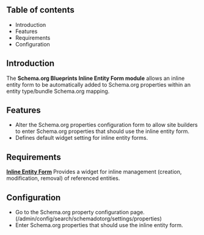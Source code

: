 Table of contents
-----------------

* Introduction
* Features
* Requirements
* Configuration


Introduction
------------

The **Schema.org Blueprints Inline Entity Form module** allows an inline entity 
form to be automatically added to Schema.org properties within an 
entity type/bundle Schema.org mapping.


Features
--------

- Alter the Schema.org properties configuration form to allow site builders
  to enter Schema.org properties that should use the inline entity form.
- Defines default widget setting for inline entity forms.


Requirements
------------

**[Inline Entity Form](https://www.drupal.org/project/inline_entity_form)**
Provides a widget for inline management (creation, modification, removal) of referenced entities.


Configuration
-------------

- Go to the Schema.org property configuration page. 
  (/admin/config/search/schemadotorg/settings/properties) 
- Enter Schema.org properties that should use the inline entity form.


